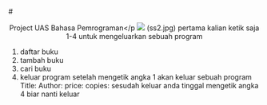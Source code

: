 #<p align="center">Project UAS Bahasa Pemrograman</p
![](ss.jpg) (ss2.jpg)
pertama kalian ketik saja 1-4 untuk mengeluarkan sebuah program
 1. daftar buku
 2. tambah buku
 3. cari buku
 4. keluar program
  setelah mengetik angka 1 akan keluar sebuah program 
  Title:<judul buku>
  Author:<penulis pengarang>
  price:<harga buku>
  copies:<jumlah buku>
  sesudah keluar anda tinggal mengetik angka 4 
  biar nanti keluar


